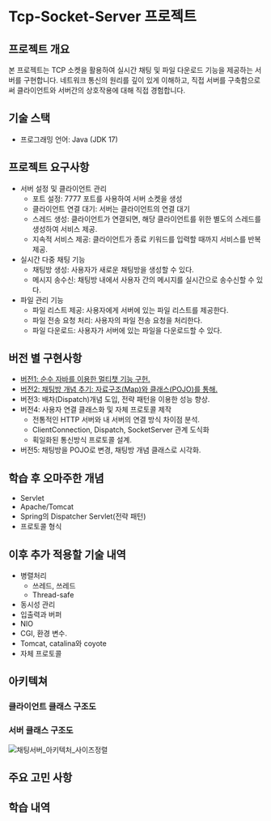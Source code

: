 # Tcp-Socket-Server 프로젝트
## 프로젝트 개요
본 프로젝트는 TCP 소켓을 활용하여 실시간 채팅 및 파일 다운로드 기능을 제공하는 서버를 구현합니다.
네트워크 통신의 원리를 깊이 있게 이해하고, 직접 서버를 구축함으로써 클라이언트와 서버간의 상호작용에 대해 직접 경험합니다.

## 기술 스택
- 프로그래밍 언어: Java (JDK 17)
  
## 프로젝트 요구사항
- 서버 설정 및 클라이언트 관리
   - 포트 설정: 7777 포트를 사용하여 서버 소켓을 생성
   - 클라이언트 연결 대기: 서버는 클라이언트의 연결 대기
   - 스레드 생성: 클라이언트가 연결되면, 해당 클라이언트를 위한 별도의 스레드를 생성하여 서비스 제공.
   - 지속적 서비스 제공: 클라이언트가 종료 키워드를 입력할 때까지 서비스를 반복 제공.
- 실시간 다중 채팅 기능
   - 채팅방 생성: 사용자가 새로운 채팅방을 생성할 수 있다.
   - 메시지 송수신: 채팅방 내에서 사용자 간의 메시지를 실시간으로 송수신할 수 있다.
- 파일 관리 기능
   - 파일 리스트 제공: 사용자에게 서버에 있는 파일 리스트를 제공한다.
   - 파일 전송 요청 처리: 사용자의 파일 전송 요청을 처리한다.
   - 파일 다운로드: 사용자가 서버에 있는 파일을 다운로드할 수 있다.

## 버전 별 구현사항
- [버전1: 순수 자바를 이용한 멀티챗 기능 구헌.](https://github.com/gumgu/tcp-chat/wiki/%EB%B2%84%EC%A0%841:-%EC%88%9C%EC%88%98-%EC%9E%90%EB%B0%94%EB%A5%BC-%EC%9D%B4%EC%9A%A9%ED%95%9C-%EB%A9%80%ED%8B%B0%EC%B1%97-%EA%B8%B0%EB%8A%A5-%EA%B5%AC%ED%98%84)
- [버전2: 채팅방 개념 추기: 자료구조(Map)와 클래스(POJO)를 통해.](https://github.com/gumgu/tcp-chat/wiki/%EB%B2%84%EC%A0%842:-%EC%B1%84%ED%8C%85%EB%B0%A9-%EA%B0%9C%EB%85%90-%EC%B6%94%EA%B0%80:-%EC%9E%90%EB%A3%8C%EA%B5%AC%EC%A1%B0(Map)%EC%99%80-%ED%81%B4%EB%9E%98%EC%8A%A4(POJO)%EB%A5%BC-%ED%86%B5%ED%95%B4.)
- 버전3: 배차(Dispatch)개념 도입, 전략 패턴을 이용한 성능 향상.
- 버전4: 사용자 연결 클래스화 및 자체 프로토콜 제작
   - 전통적인 HTTP 서버와 내 서버의 연결 방식 차이점 분석.
   - ClientConnection, Dispatch, SocketServer 관계 도식화
   - 획일화된 통신방식 프로토콜 설계.
- 버전5: 채팅방을 POJO로 변경, 채팅방 개념 클래스로 시각화.

## 학습 후 오마주한 개념
- Servlet
- Apache/Tomcat
- Spring의 Dispatcher Servlet(전략 패턴)
- 프로토콜 형식

## 이후 추가 적용할 기술 내역
- 병렬처리
   - 쓰레드, 쓰레드
   - Thread-safe
- 동시성 관리
- 입출력과 버퍼
- NIO
- CGI, 환경 변수.
- Tomcat, catalina와 coyote
- 자체 프로토콜

##  아키텍쳐
### 클라이언트 클래스 구조도

### 서버 클래스 구조도
![채팅서버_아키텍처_사이즈정렬](https://github.com/gumgu/tcp-chat/assets/87007010/5d4a0b43-f09e-4750-8251-587320289f01)

## 주요 고민 사항
## 학습 내역

